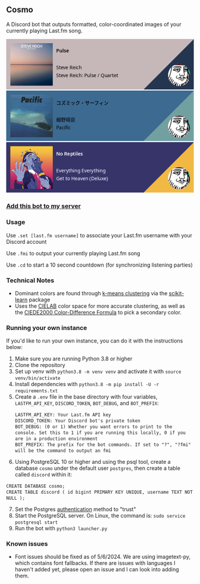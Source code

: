 ## Cosmo

A Discord bot that outputs formatted, color-coordinated images of your currently playing Last.fm song.

![Pulse / Quartet](/examples/stevereich.png)
![Pacific](/examples/haruomi.png)
![Get to Heaven](/examples/everythingeverything.png)

### [Add this bot to my server](https://discord.com/api/oauth2/authorize?client_id=516324491618680832&permissions=35840&scope=bot)

### Usage

Use `.set [last.fm username]` to associate your Last.fm username with your Discord account

Use `.fmi` to output your currently playing Last.fm song

Use `.cd` to start a 10 second countdown (for synchronizing listening parties)

### Technical Notes

- Dominant colors are found through [k-means clustering](https://en.wikipedia.org/wiki/K-means_clustering) via the [scikit-learn](https://scikit-learn.org/stable/) package
- Uses the [CIELAB](https://en.wikipedia.org/wiki/CIELAB_color_space) color space for more accurate clustering, as well as the [CIEDE2000 Color-Difference Formula](https://en.wikipedia.org/wiki/Color_difference#CIEDE2000) to pick a secondary color.

### Running your own instance

If you'd like to run your own instance, you can do it with the instructions below:

1. Make sure you are running Python 3.8 or higher
2. Clone the repository
3. Set up venv with `python3.8 -m venv venv` and activate it with `source venv/bin/activate`
4. Install dependencies with `python3.8 -m pip install -U -r requirements.txt`
5. Create a `.env` file in the base directory with four variables, `LASTFM_API_KEY`, `DISCORD_TOKEN`, `BOT_DEBUG`, and `BOT_PREFIX`: 
    ```
    LASTFM_API_KEY: Your Last.fm API key
    DISCORD_TOKEN: Your Discord bot's private token
    BOT_DEBUG: (0 or 1) Whether you want errors to print to the console. Set this to 1 if you are running this locally, 0 if you are in a production environment
    BOT_PREFIX: The prefix for the bot commands. If set to "?", "?fmi" will be the command to output an fmi
    ```
6. Using PostgreSQL 10 or higher and using the psql tool, create a database `cosmo` under the default user `postgres`, then create a table called `discord` within it:

```
CREATE DATABASE cosmo;
CREATE TABLE discord ( id bigint PRIMARY KEY UNIQUE, username TEXT NOT NULL );
```
7. Set the Postgres [authentication](https://www.postgresql.org/docs/10/auth-methods.html) method to "trust"
8. Start the PostgreSQL server. On Linux, the command is: `sudo service postgresql start`
9. Run the bot with `python3 launcher.py`

### Known issues

- Font issues should be fixed as of 5/6/2024. We are using imagetext-py, which contains font fallbacks. If there are issues with languages I haven't added yet, please open an issue and I can look into adding them. 